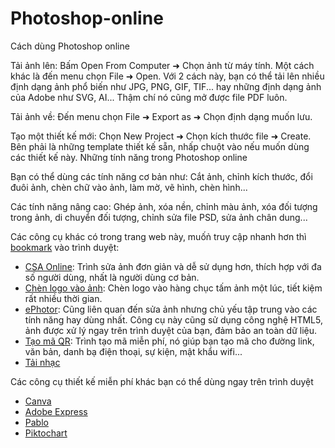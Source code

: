 # Photoshop-online

Cách dùng Photoshop online

Tải ảnh lên: Bấm Open From Computer ➜ Chọn ảnh từ máy tính. Một cách khác là đến menu chọn File ➜ Open. Với 2 cách này, bạn có thể tải lên nhiều định dạng ảnh phổ biến như JPG, PNG, GIF, TIF... hay những định dạng ảnh của Adobe như SVG, AI... Thậm chí nó cũng mở được file PDF luôn.

Tải ảnh về: Đến menu chọn File ➜ Export as ➜ Chọn định dạng muốn lưu.

Tạo một thiết kế mới: Chọn New Project ➜ Chọn kích thước file ➜ Create. Bên phải là những template thiết kế sẵn, nhấp chuột vào nếu muốn dùng các thiết kế này.
Những tính năng trong Photoshop online

Bạn có thể dùng các tính năng cơ bản như: Cắt ảnh, chỉnh kích thước, đổi đuôi ảnh, chèn chữ vào ảnh, làm mờ, vẽ hình, chèn hình...

Các tính năng nâng cao: Ghép ảnh, xóa nền, chỉnh màu ảnh, xóa đối tượng trong ảnh, di chuyển đối tượng, chỉnh sửa file PSD, sửa ảnh chân dung...

Các công cụ khác có trong trang web này, muốn̉ truy cập nhanh hơn thì <a href="https://www.protopage.com/photoshopvn">bookmark</a> vào trình duyệt:

- <a href="https://photoshoponline.vn/chinh-sua-anh/">CSA Online</a>: Trình sửa ảnh đơn giản và dễ sử dụng hơn, thích hợp với đa số người dùng, nhất là người dùng cơ bản.
- <a href="https://photoshoponline.vn/chen-logo/">Chèn logo vào ảnh</a>: Chèn logo vào hàng chục tấm ảnh một lúc, tiết kiệm rất nhiều thời gian.
- <a href="https://photoshoponline.vn/ephotor/">ePhotor</a>: Cũng liên quan đến sửa ảnh nhưng chủ yếu tập trung vào các tính năng hay dùng nhất. Công cụ này cũng sử dụng công nghệ HTML5, ảnh được xử lý ngay trên trình duyệt của bạn, đảm bảo an toàn dữ liệu.
- <a href="https://photoshoponline.vn/tao-ma-qr/">Tạo mã QR</a>: Trình tạo mã miễn phí, nó giúp bạn tạo mã cho đường link, văn bản, danh bạ điện thoại, sự kiện, mật khẩu wifi...
- <a href="https://photoshoponline.vn/tai-nhac-youtube/">Tải nhạc</a>

Các công cụ thiết kế miễn phí khác bạn có thể dùng ngay trên trình duyệt

- <a href="https://www.canva.com/">Canva</a>
- <a href="https://express.adobe.com/sp/">Adobe Express</a>
- <a href="https://pablo.buffer.com/">Pablo</a>
- <a href="https://piktochart.com/">Piktochart</a>




